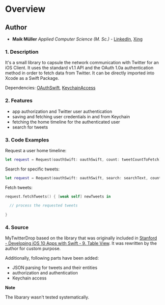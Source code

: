 # Overview

## Author

* **Maik Müller** *Applied Computer Science (M. Sc.)* - [LinkedIn](https://www.linkedin.com/in/maik-m-253357107), [Xing](https://www.xing.com/profile/Maik_Mueller215/cv)

### 1. Description

It's a small library to capsule the network communication with Twitter for an iOS Client. It uses the standard v1.1 API and the OAuth 1.0a authentication method in order to fetch data from Twitter. It can be directly imported into Xcode as a Swift Package. 

Dependencies: [OAuthSwift](https://github.com/OAuthSwift/OAuthSwift), [KeychainAccess](https://github.com/kishikawakatsumi/KeychainAccess)

### 2. Features

  - app authorization and Twitter user authentication
  - saving and fetching user credentials in and from Keychain
  - fetching the home timeline for the authenticated user
  - search for tweets

### 3. Code Examples

Request a user home timeline:

```swift
let request = Request(oauthSwift: oauthSwift, count: tweetCountToFetch)
```

Search for specific tweets:

```swift
let request = Request(oauthSwift: oauthSwift, search: searchText, count: tweetCountToFetch)
```

Fetch tweets:

```swift
request.fetchTweets() { [weak self] newTweets in
  
  // process the requested tweets
  
}
```

### 4. Source

MyTwitterDrop based on the library that was originally included in [Stanford - Developing iOS 10 Apps with Swift - 9. Table View](https://www.youtube.com/watch?v=Sm3jupdLJBY). It was rewritten by the author for custom purpose.

Additionally, following parts have been added:

  - JSON parsing for tweets and their entities
  - authorization and authentication
  - Keychain access

**Note**

The libarary wasn't tested systematically.
